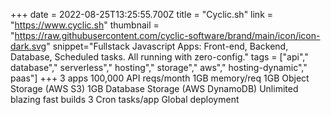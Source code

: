 +++
date = 2022-08-25T13:25:55.700Z
title = "Cyclic.sh"
link = "https://www.cyclic.sh"
thumbnail = "https://raw.githubusercontent.com/cyclic-software/brand/main/icon/icon-dark.svg"
snippet="Fullstack Javascript Apps: Front-end, Backend, Database, Scheduled tasks. All running with zero-config."
tags = ["api"," database"," serverless"," hosting"," storage"," aws"," hosting-dynamic"," paas"]
+++
3 apps
100,000 API reqs/month
1GB memory/req
1GB Object Storage (AWS S3)
1GB Database Storage (AWS DynamoDB)
Unlimited blazing fast builds
3 Cron tasks/app
Global deployment
